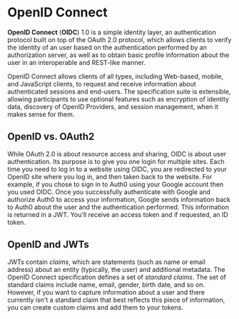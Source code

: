 # OpenID Connect

**OpenID Connect** (**OIDC**) 1.0 is a simple identity layer, an authentication protocol built on top of the OAuth 2.0 protocol, which allows clients to verify the identity of an user based on the authentication performed by an authorization server, as well as to obtain basic profile information about the user in an interoperable and REST-like manner.

OpenID Connect allows clients of all types, including Web-based, mobile, and JavaScript clients, to request and receive information about authenticated sessions and end-users. The specification suite is extensible, allowing participants to use optional features such as encryption of identity data, discovery of OpenID Providers, and session management, when it makes sense for them.

## OpenID vs. OAuth2

While OAuth 2.0 is about resource access and sharing, OIDC is about user authentication. Its purpose is to give you one login for multiple sites. Each time you need to log in to a website using OIDC, you are redirected to your OpenID site where you log in, and then taken back to the website. For example, if you chose to sign in to Auth0 using your Google account then you used OIDC. Once you successfully authenticate with Google and authorize Auth0 to access your information, Google sends information back to Auth0 about the user and the authentication performed. This information is returned in a JWT. You'll receive an access token and if requested, an ID token.

## OpenID and JWTs

JWTs contain *claims*, which are statements (such as name or email address) about an entity (typically, the user) and additional metadata. The OpenID Connect specification defines a set of *standard claims*. The set of standard claims include name, email, gender, birth date, and so on. However, if you want to capture information about a user and there currently isn't a standard claim that best reflects this piece of information, you can create custom claims and add them to your tokens.
